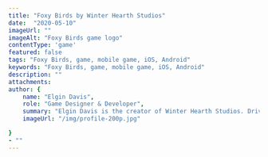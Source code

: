 ```yaml
---
title: "Foxy Birds by Winter Hearth Studios"
date:  "2020-05-10"
imageUrl: ""
imageAlt: "Foxy Birds game logo"
contentType: 'game'
featured: false
tags: "Foxy Birds, game, mobile game, iOS, Android"
keywords: "Foxy Birds, game, mobile game, iOS, Android"
description: ""
attachments:
author: {
    name: "Elgin Davis",
    role: "Game Designer & Developer",
    summary: "Elgin Davis is the creator of Winter Hearth Studios. Driven by a passionate spirit and boundless curiosity, Davis' work seeks to explore the depths of humanity and what it might look like to live a hyper-meaningful existence here on earth.",
    imageUrl: "/img/profile-200p.jpg" 

}
- ""
---
```

